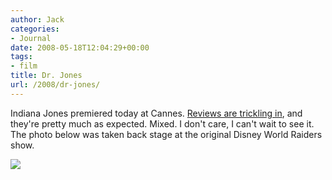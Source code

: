 ```yaml
---
author: Jack
categories:
- Journal
date: 2008-05-18T12:04:29+00:00
tags:
- film
title: Dr. Jones
url: /2008/dr-jones/
---
```


Indiana Jones premiered today at Cannes. [Reviews are trickling in][1], and they're pretty much as expected. Mixed. I don't care, I can't wait to see it. The photo below was taken back stage at the original Disney World Raiders show.

 ![][2]

 [1]: http://www.rottentomatoes.com/m/indiana_jones_4/
 [2]: http://jbaty.smugmug.com/photos/297138626_e26Yo-M.jpg